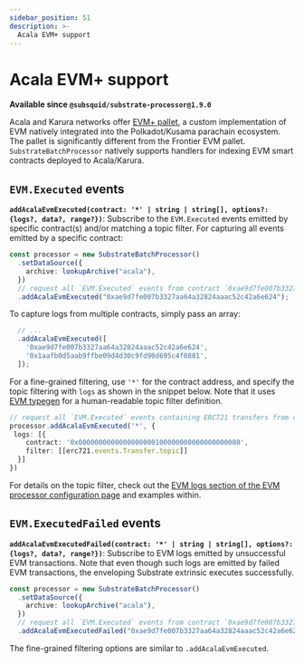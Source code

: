 ```yaml
---
sidebar_position: 51
description: >-
  Acala EVM+ support
---
```


# Acala EVM+ support

**Available since `@subsquid/substrate-processor@1.9.0`**

Acala and Karura networks offer [EVM+ pallet](https://wiki.acala.network/learn/acala-evm/acala-evm-composable-defi-stack), a custom implementation of EVM natively integrated into the Polkadot/Kusama parachain ecosystem. The pallet is significantly different from the Frontier EVM pallet. `SubstrateBatchProcessor` natively supports handlers for indexing EVM smart contracts deployed to Acala/Karura.

## `EVM.Executed` events

**`addAcalaEvmExecuted(contract: '*' | string | string[], options?: {logs?, data?, range?})`**: Subscribe to the `EVM.Executed` events emitted by specific contract(s) and/or matching a topic filter.
For capturing all events emitted by a specific contract:

```typescript
const processor = new SubstrateBatchProcessor()
  .setDataSource({
    archive: lookupArchive("acala"),
  })
  // request all `EVM.Executed` events from contract `0xae9d7fe007b3327aa64a32824aaac52c42a6e624`
  .addAcalaEvmExecuted("0xae9d7fe007b3327aa64a32824aaac52c42a6e624");
```

To capture logs from multiple contracts, simply pass an array:
```typescript
  // ...
  .addAcalaEvmExecuted([
    '0xae9d7fe007b3327aa64a32824aaac52c42a6e624',
    '0x1aafb0d5aab9ffbe09d4d30c9fd90d695c4f0881',
  ]);
```

For a fine-grained filtering, use `'*'` for the contract address, and specify the topic filtering with `logs` as shown in the snippet below. Note that it uses [EVM typegen](/firesquid/evm-indexing/squid-evm-typegen) for a human-readable topic filter definition.

```typescript
// request all `EVM.Executed` events containing ERC721 transfers from contract `0x0000000000000000000100000000000000000080`
processor.addAcalaEvmExecuted('*', {
 logs: [{
    contract: '0x0000000000000000000100000000000000000080',
    filter: [[erc721.events.Transfer.topic]]
  }]
})
```
For details on the topic filter, check out the [EVM logs section of the EVM processor configuration page](/firesquid/evm-indexing/configuration/evm-logs) and examples within.

## `EVM.ExecutedFailed` events

**`addAcalaEvmExecutedFailed(contract: '*' | string | string[], options?: {logs?, data?, range?})`**: Subscribe to EVM logs emitted by unsuccessful EVM transactions. Note that even though such logs are emitted by failed EVM transactions, the enveloping Substrate extrinsic executes successfully.

```typescript
const processor = new SubstrateBatchProcessor()
  .setDataSource({
    archive: lookupArchive("acala"),
  })
  // request all `EVM.Executed` events from contract `0xae9d7fe007b3327aa64a32824aaac52c42a6e624`
  .addAcalaEvmExecutedFailed("0xae9d7fe007b3327aa64a32824aaac52c42a6e624");
```

The fine-grained filtering options are similar to `.addAcalaEvmExecuted`.

